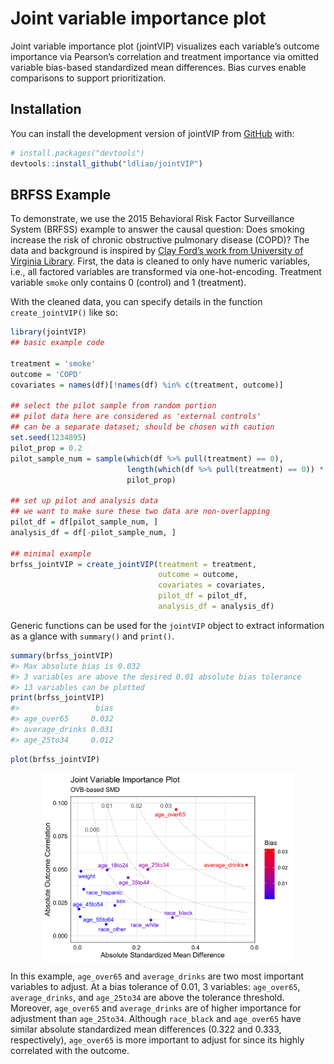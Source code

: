 
<!-- README.md is generated from README.Rmd. Please edit that file -->

# Joint variable importance plot

<!-- badges: start -->
<!-- badges: end -->

Joint variable importance plot (jointVIP) visualizes each variable’s
outcome importance via Pearson’s correlation and treatment importance
via omitted variable bias-based standardized mean differences. Bias
curves enable comparisons to support prioritization.

## Installation

You can install the development version of jointVIP from
[GitHub](https://github.com/) with:

``` r
# install.packages("devtools")
devtools::install_github("ldliao/jointVIP")
```

## BRFSS Example

To demonstrate, we use the 2015 Behavioral Risk Factor Surveillance
System (BRFSS) example to answer the causal question: Does smoking
increase the risk of chronic obstructive pulmonary disease (COPD)? The
data and background is inspired by [Clay Ford’s work from University of
Virginia
Library](https://data.library.virginia.edu/getting-started-with-matching-methods/).
First, the data is cleaned to only have numeric variables, i.e., all
factored variables are transformed via one-hot-encoding. Treatment
variable `smoke` only contains 0 (control) and 1 (treatment).

With the cleaned data, you can specify details in the function
`create_jointVIP()` like so:

``` r
library(jointVIP)
## basic example code

treatment = 'smoke'
outcome = 'COPD'
covariates = names(df)[!names(df) %in% c(treatment, outcome)]

## select the pilot sample from random portion
## pilot data here are considered as 'external controls'
## can be a separate dataset; should be chosen with caution
set.seed(1234895)
pilot_prop = 0.2
pilot_sample_num = sample(which(df %>% pull(treatment) == 0),
                          length(which(df %>% pull(treatment) == 0)) *
                          pilot_prop)

## set up pilot and analysis data
## we want to make sure these two data are non-overlapping
pilot_df = df[pilot_sample_num, ]
analysis_df = df[-pilot_sample_num, ]

## minimal example
brfss_jointVIP = create_jointVIP(treatment = treatment,
                                 outcome = outcome,
                                 covariates = covariates,
                                 pilot_df = pilot_df,
                                 analysis_df = analysis_df)
```

Generic functions can be used for the `jointVIP` object to extract
information as a glance with `summary()` and `print()`.

``` r
summary(brfss_jointVIP)
#> Max absolute bias is 0.032
#> 3 variables are above the desired 0.01 absolute bias tolerance
#> 13 variables can be plotted
print(brfss_jointVIP)
#>                 bias
#> age_over65     0.032
#> average_drinks 0.031
#> age_25to34     0.012
```

``` r
plot(brfss_jointVIP)
```

<img src="man/figures/README-plot-1.png" width="80%" style="display: block; margin: auto;" />

In this example, `age_over65` and `average_drinks` are two most
important variables to adjust. At a bias tolerance of 0.01, 3 variables:
`age_over65`, `average_drinks`, and `age_25to34` are above the tolerance
threshold. Moreover, `age_over65` and `average_drinks` are of higher
importance for adjustment than `age_25to34`. Although `race_black` and
`age_over65` have similar absolute standardized mean differences (0.322
and 0.333, respectively), `age_over65` is more important to adjust for
since its highly correlated with the outcome.
